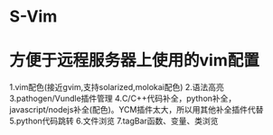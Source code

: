 # S-Vim
# 方便于远程服务器上使用的vim配置

1.vim配色(接近gvim,支持solarized,molokai配色)
2.语法高亮
3.pathogen/Vundle插件管理
4.C/C++代码补全，python补全，javascript/nodejs补全(配色)。YCM插件太大，所以用其他补全插件代替
5.python代码跳转
6.文件浏览
7.tagBar函数、变量、类浏览
